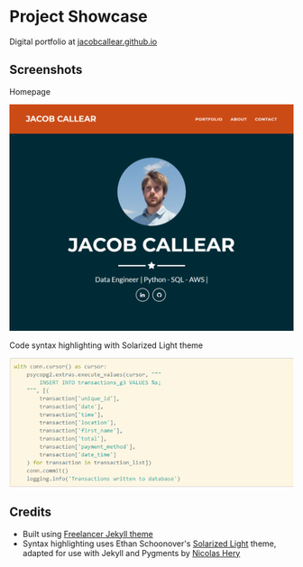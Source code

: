 # Project Showcase

Digital portfolio at
[jacobcallear.github.io](https://jacobcallear.github.io/)

## Screenshots

Homepage

![Screenshot of project showcase homepage](/img/portfolio-headers/project-showcase.png)

Code syntax highlighting with Solarized Light theme

![Screenshot of code syntax highlighting in project showcase website](/img/screenshots/project-showcase-syntax.png)

## Credits

- Built using
  [Freelancer Jekyll theme](https://github.com/jeromelachaud/freelancer-theme)
- Syntax highlighting uses Ethan Schoonover's
  [Solarized Light](https://ethanschoonover.com/solarized)
  theme, adapted for use with Jekyll and Pygments by
  [Nicolas Hery](https://gist.github.com/nicolashery/5765395/#file-solarized-light-css)
